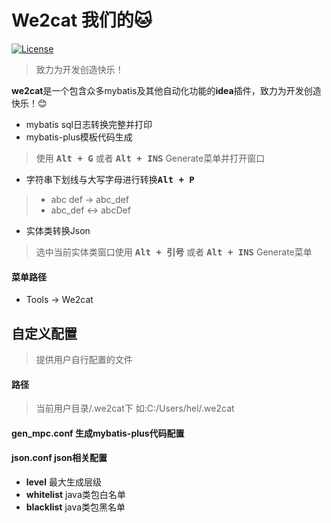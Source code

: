 # We2cat 我们的🐱
[![License](https://img.shields.io/badge/license-Apache%202-4EB1BA.svg)](https://www.apache.org/licenses/LICENSE-2.0.html)
> 致力为开发创造快乐！

<!-- Plugin description -->
**we2cat**是一个包含众多mybatis及其他自动化功能的**idea**插件，致力为开发创造快乐！😊
- mybatis sql日志转换完整并打印
- mybatis-plus模板代码生成
> 使用 <kbd>**Alt + G**</kbd> 或者 <kbd>**Alt + INS**</kbd> Generate菜单并打开窗口  
- 字符串下划线与大写字母进行转换<kbd>**Alt + P**</kbd>
>- abc def -> abc_def
>- abc_def <-> abcDef
- 实体类转换Json
> 选中当前实体类窗口使用 <kbd>**Alt + 引号**</kbd> 或者 <kbd>**Alt + INS**</kbd> Generate菜单

#### 菜单路径
- Tools -> We2cat

## 自定义配置
> 提供用户自行配置的文件

#### 路径
> 当前用户目录/.we2cat下 如:C:/Users/hel/.we2cat

#### gen_mpc.conf 生成mybatis-plus代码配置

#### json.conf json相关配置
- **level** 最大生成层级
- **whitelist** java类包白名单
- **blacklist** java类包黑名单
<!-- Plugin description end -->